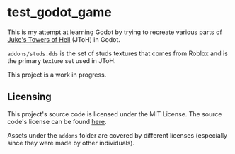 # test_godot_game

This is my attempt at learning Godot by trying to recreate various parts of [Juke's Towers of Hell](https://www.roblox.com/games/8562822414/Jukes-Towers-of-Hell) (JToH) in Godot.

```addons/studs.dds``` is the set of studs textures that comes from Roblox and is the primary texture set used in JToH.

This project is a work in progress.

## Licensing
This project's source code is licensed under the MIT License. The source code's license can be found [here](https://github.com/UTheDev/test_godot_game/blob/main/LICENSE.md).

Assets under the ```addons``` folder are covered by different licenses (especially since they were made by other individuals).
